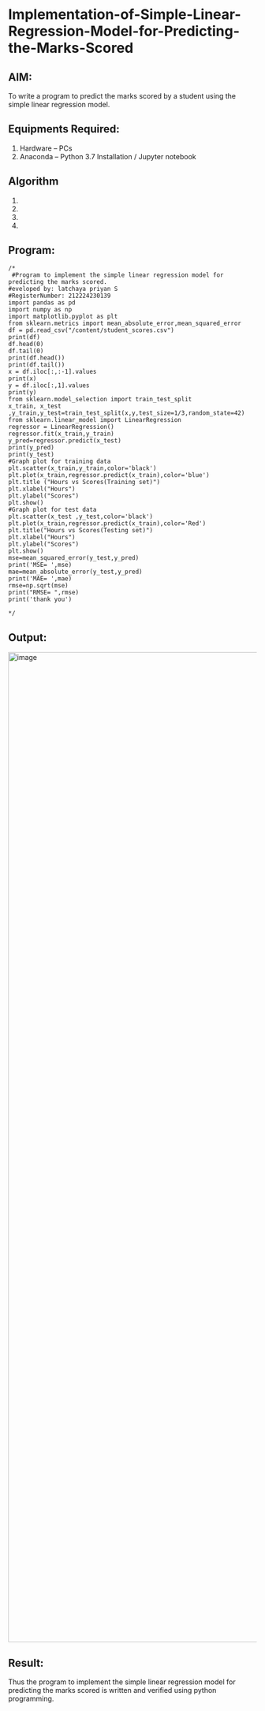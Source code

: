 # Implementation-of-Simple-Linear-Regression-Model-for-Predicting-the-Marks-Scored

## AIM:
To write a program to predict the marks scored by a student using the simple linear regression model.

## Equipments Required:
1. Hardware – PCs
2. Anaconda – Python 3.7 Installation / Jupyter notebook

## Algorithm
1. 
2. 
3. 
4. 

## Program:
```
/*
 #Program to implement the simple linear regression model for predicting the marks scored.
#eveloped by: latchaya priyan S
#RegisterNumber: 212224230139
import pandas as pd 
import numpy as np 
import matplotlib.pyplot as plt 
from sklearn.metrics import mean_absolute_error,mean_squared_error 
df = pd.read_csv("/content/student_scores.csv")  
print(df) 
df.head(0) 
df.tail(0) 
print(df.head()) 
print(df.tail()) 
x = df.iloc[:,:-1].values 
print(x) 
y = df.iloc[:,1].values 
print(y) 
from sklearn.model_selection import train_test_split 
x_train, x_test ,y_train,y_test=train_test_split(x,y,test_size=1/3,random_state=42)
from sklearn.linear_model import LinearRegression 
regressor = LinearRegression() 
regressor.fit(x_train,y_train) 
y_pred=regressor.predict(x_test) 
print(y_pred) 
print(y_test) 
#Graph plot for training data 
plt.scatter(x_train,y_train,color='black') 
plt.plot(x_train,regressor.predict(x_train),color='blue') 
plt.title ("Hours vs Scores(Training set)") 
plt.xlabel("Hours") 
plt.ylabel("Scores") 
plt.show() 
#Graph plot for test data 
plt.scatter(x_test ,y_test,color='black') 
plt.plot(x_train,regressor.predict(x_train),color='Red') 
plt.title("Hours vs Scores(Testing set)") 
plt.xlabel("Hours") 
plt.ylabel("Scores") 
plt.show() 
mse=mean_squared_error(y_test,y_pred) 
print('MSE= ',mse) 
mae=mean_absolute_error(y_test,y_pred) 
print('MAE= ',mae) 
rmse=np.sqrt(mse) 
print("RMSE= ",rmse) 
print('thank you')

*/
```

## Output:
<img width="809" height="2009" alt="image" src="https://github.com/user-attachments/assets/05c598e3-767a-4056-a48e-f9750b049b29" />


## Result:
Thus the program to implement the simple linear regression model for predicting the marks scored is written and verified using python programming.

